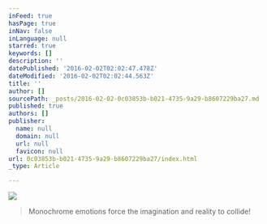 ```yaml
---
inFeed: true
hasPage: true
inNav: false
inLanguage: null
starred: true
keywords: []
description: ''
datePublished: '2016-02-02T02:02:47.478Z'
dateModified: '2016-02-02T02:02:44.563Z'
title: ''
author: []
sourcePath: _posts/2016-02-02-0c03853b-b021-4735-9a29-b8607229ba27.md
published: true
authors: []
publisher:
  name: null
  domain: null
  url: null
  favicon: null
url: 0c03853b-b021-4735-9a29-b8607229ba27/index.html
_type: Article

---
```

![](https://s3-us-west-2.amazonaws.com/the-grid-img/p/402494178a5cac982638edc5953f172491063de9.jpg)

> Monochrome emotions force the imagination and reality to collide!